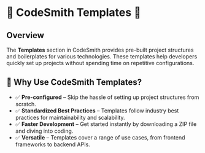 # 📂 CodeSmith Templates 🚀

## Overview  
The **Templates** section in CodeSmith provides pre-built project structures and boilerplates for various technologies. These templates help developers quickly set up projects without spending time on repetitive configurations.

## 🚀 Why Use CodeSmith Templates?  
- ✅ **Pre-configured** – Skip the hassle of setting up project structures from scratch.  
- ✅ **Standardized Best Practices** – Templates follow industry best practices for maintainability and scalability.  
- ✅ **Faster Development** – Get started instantly by downloading a ZIP file and diving into coding.  
- ✅ **Versatile** – Templates cover a range of use cases, from frontend frameworks to backend APIs.  

